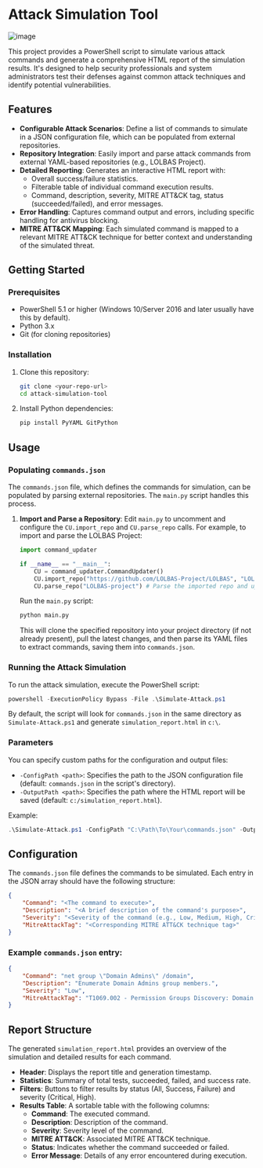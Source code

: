 # Attack Simulation Tool
![image](https://github.com/user-attachments/assets/1f61574a-71db-4e59-950e-01088a7efc3f)

This project provides a PowerShell script to simulate various attack commands and generate a comprehensive HTML report of the simulation results. It's designed to help security professionals and system administrators test their defenses against common attack techniques and identify potential vulnerabilities.

## Features

- **Configurable Attack Scenarios**: Define a list of commands to simulate in a JSON configuration file, which can be populated from external repositories.
- **Repository Integration**: Easily import and parse attack commands from external YAML-based repositories (e.g., LOLBAS Project).
- **Detailed Reporting**: Generates an interactive HTML report with:
    - Overall success/failure statistics.
    - Filterable table of individual command execution results.
    - Command, description, severity, MITRE ATT&CK tag, status (succeeded/failed), and error messages.
- **Error Handling**: Captures command output and errors, including specific handling for antivirus blocking.
- **MITRE ATT&CK Mapping**: Each simulated command is mapped to a relevant MITRE ATT&CK technique for better context and understanding of the simulated threat.

## Getting Started

### Prerequisites

- PowerShell 5.1 or higher (Windows 10/Server 2016 and later usually have this by default).
- Python 3.x
- Git (for cloning repositories)

### Installation

1.  Clone this repository:
    ```bash
    git clone <your-repo-url>
    cd attack-simulation-tool
    ```
2.  Install Python dependencies:
    ```bash
    pip install PyYAML GitPython
    ```

## Usage

### Populating `commands.json`

The `commands.json` file, which defines the commands for simulation, can be populated by parsing external repositories. The `main.py` script handles this process.

1.  **Import and Parse a Repository**: 
    Edit `main.py` to uncomment and configure the `CU.import_repo` and `CU.parse_repo` calls. For example, to import and parse the LOLBAS Project:
    ```python
    import command_updater

    if __name__ == "__main__":
        CU = command_updater.CommandUpdater()
        CU.import_repo("https://github.com/LOLBAS-Project/LOLBAS", "LOLBAS-project") # Import LOLBAS repo
        CU.parse_repo("LOLBAS-project") # Parse the imported repo and update commands.json
    ```
    Run the `main.py` script:
    ```bash
    python main.py
    ```
    This will clone the specified repository into your project directory (if not already present), pull the latest changes, and then parse its YAML files to extract commands, saving them into `commands.json`.

### Running the Attack Simulation

To run the attack simulation, execute the PowerShell script:

```powershell
powershell -ExecutionPolicy Bypass -File .\Simulate-Attack.ps1
```

By default, the script will look for `commands.json` in the same directory as `Simulate-Attack.ps1` and generate `simulation_report.html` in `c:\`.

### Parameters

You can specify custom paths for the configuration and output files:

- `-ConfigPath <path>`: Specifies the path to the JSON configuration file (default: `commands.json` in the script's directory).
- `-OutputPath <path>`: Specifies the path where the HTML report will be saved (default: `c:/simulation_report.html`).

Example:

```powershell
.\Simulate-Attack.ps1 -ConfigPath "C:\Path\To\Your\commands.json" -OutputPath "C:\Path\To\Your\report.html"
```

## Configuration

The `commands.json` file defines the commands to be simulated. Each entry in the JSON array should have the following structure:

```json
{
    "Command": "<The command to execute>",
    "Description": "<A brief description of the command's purpose>",
    "Severity": "<Severity of the command (e.g., Low, Medium, High, Critical, Informational)>",
    "MitreAttackTag": "<Corresponding MITRE ATT&CK technique tag>"
}
```

### Example `commands.json` entry:

```json
{
    "Command": "net group \"Domain Admins\" /domain",
    "Description": "Enumerate Domain Admins group members.",
    "Severity": "Low",
    "MitreAttackTag": "T1069.002 - Permission Groups Discovery: Domain Groups"
}
```

## Report Structure

The generated `simulation_report.html` provides an overview of the simulation and detailed results for each command.

-   **Header**: Displays the report title and generation timestamp.
-   **Statistics**: Summary of total tests, succeeded, failed, and success rate.
-   **Filters**: Buttons to filter results by status (All, Success, Failure) and severity (Critical, High).
-   **Results Table**: A sortable table with the following columns:
    -   **Command**: The executed command.
    -   **Description**: Description of the command.
    -   **Severity**: Severity level of the command.
    -   **MITRE ATT&CK**: Associated MITRE ATT&CK technique.
    -   **Status**: Indicates whether the command succeeded or failed.
    -   **Error Message**: Details of any error encountered during execution.


